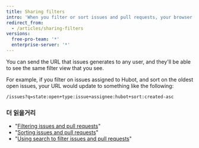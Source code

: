 ```yaml
---
title: Sharing filters
intro: 'When you filter or sort issues and pull requests, your browser''s URL is automatically updated to match the new view.'
redirect_from:
  - /articles/sharing-filters
versions:
  free-pro-team: '*'
  enterprise-server: '*'
---
```


You can send the URL that issues generates to any user, and they'll be able to see the same filter view that you see.

For example, if you filter on issues assigned to Hubot, and sort on the oldest open issues, your URL would update to something like the following:

```
/issues?q=state:open+type:issue+assignee:hubot+sort:created-asc
```

### 더 읽을거리

* "[Filtering issues and pull requests](/articles/filtering-issues-and-pull-requests)"
* "[Sorting issues and pull requests](/articles/sorting-issues-and-pull-requests)"
* "[Using search to filter issues and pull requests](/articles/using-search-to-filter-issues-and-pull-requests)"
